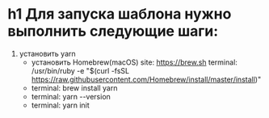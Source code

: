 h1 Для запуска шаблона нужно выполнить следующие шаги:
=====================
1) установить yarn
	* установить Homebrew(macOS)
		site: https://brew.sh
		terminal: /usr/bin/ruby -e "$(curl -fsSL https://raw.githubusercontent.com/Homebrew/install/master/install)"
	* terminal: brew install yarn
	* terminal: yarn --version
	* terminal: yarn init
